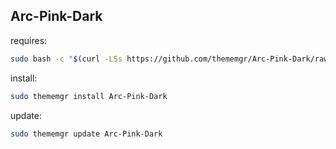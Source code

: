 ## Arc-Pink-Dark  

requires:

```bash
sudo bash -c "$(curl -LSs https://github.com/thememgr/Arc-Pink-Dark/raw/main/install.sh)"
```  

install:

```bash
sudo thememgr install Arc-Pink-Dark
```

update:

```bash
sudo thememgr update Arc-Pink-Dark
```
